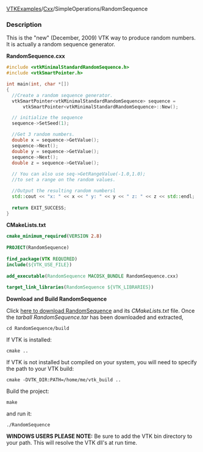 [VTKExamples](/index/)/[Cxx](/Cxx)/SimpleOperations/RandomSequence

### Description
This is the "new" (December, 2009) VTK way to produce random numbers. It is actually a random sequence generator.

**RandomSequence.cxx**
```c++
#include <vtkMinimalStandardRandomSequence.h>
#include <vtkSmartPointer.h>

int main(int, char *[])
{
  //Create a random sequence generator.
  vtkSmartPointer<vtkMinimalStandardRandomSequence> sequence = 
      vtkSmartPointer<vtkMinimalStandardRandomSequence>::New();

  // initialize the sequence
  sequence->SetSeed(1);

  //Get 3 random numbers.
  double x = sequence->GetValue();
  sequence->Next();
  double y = sequence->GetValue();
  sequence->Next();
  double z = sequence->GetValue();
  
  // You can also use seq->GetRangeValue(-1.0,1.0); 
  //to set a range on the random values.

  //Output the resulting random numbersl
  std::cout << "x: " << x << " y: " << y << " z: " << z << std::endl;
  
  return EXIT_SUCCESS;
}
```
**CMakeLists.txt**
```cmake
cmake_minimum_required(VERSION 2.8)
 
PROJECT(RandomSequence)
 
find_package(VTK REQUIRED)
include(${VTK_USE_FILE})
 
add_executable(RandomSequence MACOSX_BUNDLE RandomSequence.cxx)
 
target_link_libraries(RandomSequence ${VTK_LIBRARIES})
```

**Download and Build RandomSequence**

Click [here to download RandomSequence](https://github.com/lorensen/VTKWikiExamplesTarballs/raw/master/RandomSequence.tar) and its *CMakeLists.txt* file.
Once the *tarball RandomSequence.tar* has been downloaded and extracted,
```
cd RandomSequence/build 
```
If VTK is installed:
```
cmake ..
```
If VTK is not installed but compiled on your system, you will need to specify the path to your VTK build:
```
cmake -DVTK_DIR:PATH=/home/me/vtk_build ..
```
Build the project:
```
make
```
and run it:
```
./RandomSequence
```
**WINDOWS USERS PLEASE NOTE:** Be sure to add the VTK bin directory to your path. This will resolve the VTK dll's at run time.

